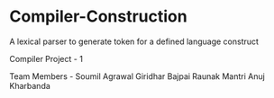 # Compiler-Construction
A lexical parser to generate token for a defined language construct

Compiler Project - 1

Team Members - 
Soumil Agrawal
Giridhar Bajpai
Raunak Mantri
Anuj Kharbanda
